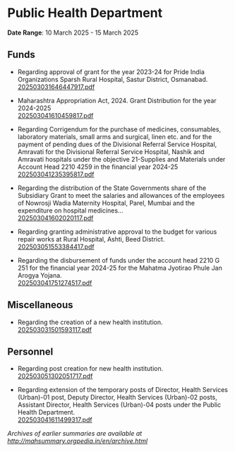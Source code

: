 # Public Health Department

**Date Range**: 10 March 2025 - 15 March 2025


## Funds
- Regarding approval of grant for the year 2023-24 for Pride India Organizations Sparsh Rural Hospital, Sastur District, Osmanabad.\
  [202503031646447917.pdf](https://gr.maharashtra.gov.in/Site/Upload/Government%20Resolutions/English/202503031646447917.pdf)

- Maharashtra Appropriation Act, 2024. Grant Distribution for the year 2024-2025\
  [202503041610459817.pdf](https://gr.maharashtra.gov.in/Site/Upload/Government%20Resolutions/English/202503041610459817.pdf)

- Regarding Corrigendum for the purchase of medicines, consumables, laboratory materials, small arms and surgical, linen etc. and for the payment of pending dues of the Divisional Referral Service Hospital, Amravati  for the Divisional Referral Service Hospital, Nashik and Amravati hospitals under the objective 21-Supplies and Materials under Account Head 2210 4259 in the financial year 2024-25\
  [202503041235395817.pdf](https://gr.maharashtra.gov.in/Site/Upload/Government%20Resolutions/English/202503041235395817.pdf)

- Regarding the distribution of the State Governments share of the Subsidiary Grant to meet the salaries and allowances of the employees of Nowrosji Wadia Maternity Hospital, Parel, Mumbai and the expenditure on hospital medicines...\
  [202503041602020117.pdf](https://gr.maharashtra.gov.in/Site/Upload/Government%20Resolutions/English/202503041602020117.pdf)

- Regarding granting administrative approval to the budget for various repair works at Rural Hospital, Ashti, Beed District.\
  [202503051553384417.pdf](https://gr.maharashtra.gov.in/Site/Upload/Government%20Resolutions/English/202503051553384417.pdf)

- Regarding the disbursement of funds under the account head 2210 G 251 for the financial year 2024-25 for the Mahatma Jyotirao Phule Jan Arogya Yojana.\
  [202503041751274517.pdf](https://gr.maharashtra.gov.in/Site/Upload/Government%20Resolutions/English/202503041751274517.pdf)

## Miscellaneous
- Regarding the creation of a new health institution.\
  [202503031501593117.pdf](https://gr.maharashtra.gov.in/Site/Upload/Government%20Resolutions/English/202503031501593117.pdf)

## Personnel
- Regarding post creation for new health institution.\
  [202503051302051717.pdf](https://gr.maharashtra.gov.in/Site/Upload/Government%20Resolutions/English/202503051302051717.pdf)

- Regarding extension of the temporary posts of Director, Health Services (Urban)-01 post, Deputy Director, Health Services (Urban)-02 posts, Assistant Director, Health Services (Urban)-04 posts under the Public Health Department.\
  [202503041611499317.pdf](https://gr.maharashtra.gov.in/Site/Upload/Government%20Resolutions/English/202503041611499317.pdf)


*Archives of earlier summaries are available at http://mahsummary.orgpedia.in/en/archive.html*